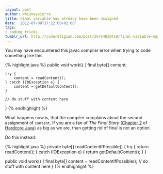 ```yaml
---
layout: post
author: whiskeysierra
title: Final variable may already have been assigned
date: '2012-07-08T17:22:00+02:00'
tags:
- coding tricks
tumblr_url: http://codereligion.com/post/26764830419/final-variable-may-already-have-been-assigned
---
```

You may have encountered this javac compiler error when trying to code something like this

{% highlight java %}
public void work() {
    final byte[] content;

    try {
        content = readContent();
    } catch (IOException e) {
        content = getDefaultContent();
    }

    // do stuff with content here
}
{% endhighlight %}

What happens now is, that the compiler complains about the second assignment of `content`. If you are a fan of 
*The Final Story* ([Chapter 2](http://oreilly.com/catalog/hardcorejv/chapter/ch02.pdf) of 
[Hardcore Java](http://shop.oreilly.com/product/9780596005689.do)) as big as we are, than getting rid of final is not 
an option.

Do this instead:

{% highlight java %}
private byte[] readContentIfPossible() {
    try {
        return readContent();
    } catch (IOException e) {
        return getDefaultContent();
    }
}

public void work() {
    final byte[] content = readContentIfPossible();
    // do stuff with content here
}
{% endhighlight %}

